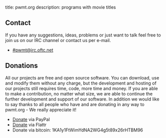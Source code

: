 title: pwmt.org
description: programs with movie titles

## Contact
If you have any suggestions, ideas, problems or just want to talk feel free to
join us on our IRC channel or contact us per e-mail.

* [#pwmt@irc.oftc.net](irc://irc.oftc.net/#pwmt)

## Donations
All our projects are free and open source software. You can download, use and
modify them without any charge, but the development and hosting of our projects
still requires time, code, more time and money. If you are able to make a
contribution, no matter what size,  we are able to continue the further
development and support of our software. In addition we would like to say thanks
to all people who have and are donating in any way to pwmt.org - We really
appreciate it!

* [Donate](https://www.paypal.com/cgi-bin/webscr?cmd=\_s-xclick&hosted_button_id=SGAZRJZHZR28W) via PayPal
* [Donate](https://flattr.com/thing/254992/pwmt-on-Flattr) via Flattr
* Donate via bitcoin: 1KA1y1FtWimYdNA2WG4g5t89x26rHTBM96
